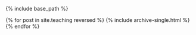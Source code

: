 <!-- ---
layout: archive
title: "Teaching"
permalink: /teaching/
author_profile: true
---

## New York University
---
- **Instructor**
  - [ME-UY 3411: Automatic Controls Laboratory (Spring 2023)](/files/html/teaching/2023-Spring-Automatic-Controls-Lab)
  - ME-UY 3411: Automatic Controls Laboratory (Fall 2022)
  - [ME-UY 3411: Automatic Controls Laboratory (Spring 2023)](/files/html/teaching/2022-Spring-Automatic-Controls-Lab)
  - [ME-UY 3411: Automatic Controls Laboratory (Fall 2021)](/2021-Fall-Automatic-Controls-Lab)
  - ME-UY 3411: Automatic Controls Laboratory (Spring 2021)
  - ME-UY 3411: Automatic Controls Laboratory (Fall 2020)
  - ME-UY 3411: Automatic Controls Laboratory (Spring 2020)
  - ME-UY 3411: Automatic Controls Laboratory (Fall 2019)
  - Summer Program in Automation, Robotics, and Coding ([SPARC](https://engineering.nyu.edu/academics/programs/k12-stem-education/sparc)) (Summer 2019)
  - ME-UY 3411: Automatic Controls Laboratory (Spring 2019)
      - [Syllabus](/files/pdf/teaching/automaticControlLab.pdf)
  - ME-UY 3511: Measurement Systems Laboratory (Fall 2018)
      - [Syllabus](/files/pdf/teaching/measurementSystemsLab.pdf)
- **Mentor**
  - Applied Research Innovations in Science and Engineering ([ARISE](https://engineering.nyu.edu/academics/programs/k12-stem-education/arise)) Mentor (Summer 2022)
  - Applied Research Innovations in Science and Engineering ([ARISE](https://engineering.nyu.edu/academics/programs/k12-stem-education/arise)) Mentor (Fall 2020)
 -->

{% include base_path %}

{% for post in site.teaching reversed %}
  {% include archive-single.html %}
{% endfor %}

